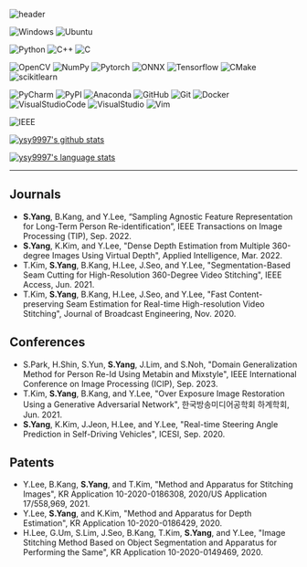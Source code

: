 ![header](https://capsule-render.vercel.app/api?type=waving&color=bdbdbd&height=250&section=header&text=Hi!%20&fontSize=75&animation=fadeIn&fontAlignY=40&desc=%20&descAlignY=62&descAlign=62)

![Windows](https://img.shields.io/badge/Windows-0078D6.svg?style=for-the-badge&logo=Windows&logoColor=white)
![Ubuntu](https://img.shields.io/badge/Ubuntu-E95420.svg?style=for-the-badge&logo=Ubuntu&logoColor=white)

![Python](https://img.shields.io/badge/Python-3776AB.svg?style=for-the-badge&logo=Python&logoColor=white)
![C++](https://img.shields.io/badge/c++-00599C.svg?style=for-the-badge&logo=c%2B%2B&logoColor=white)
![C](https://img.shields.io/badge/c-A8B9CC.svg?style=for-the-badge&logo=c&logoColor=white)

![OpenCV](https://img.shields.io/badge/OpenCV-5C3EE8.svg?style=for-the-badge&logo=OpenCV&logoColor=white)
![NumPy](https://img.shields.io/badge/NumPy-013243.svg?style=for-the-badge&logo=NumPy&logoColor=white)
![Pytorch](https://img.shields.io/badge/Pytorch-EE4C2C.svg?style=for-the-badge&logo=Pytorch&logoColor=white)
![ONNX](https://img.shields.io/badge/ONNX-005CED.svg?style=for-the-badge&logo=ONNX&logoColor=white)
![Tensorflow](https://img.shields.io/badge/Tensorflow-FF6F00.svg?style=for-the-badge&logo=Tensorflow&logoColor=white)
![CMake](https://img.shields.io/badge/CMake-064F8C.svg?style=for-the-badge&logo=CMake&logoColor=white)
![scikitlearn](https://img.shields.io/badge/scikitlearn-F7931E.svg?style=for-the-badge&logo=scikitlearn&logoColor=white)

![PyCharm](https://img.shields.io/badge/PyCharm-000000.svg?style=for-the-badge&logo=PyCharm&logoColor=white)
![PyPI](https://img.shields.io/badge/PyPI-3775A9.svg?style=for-the-badge&logo=PyPI&logoColor=white)
![Anaconda](https://img.shields.io/badge/Anaconda-44A833.svg?style=for-the-badge&logo=Anaconda&logoColor=white)
![GitHub](https://img.shields.io/badge/GitHub-181717.svg?style=for-the-badge&logo=GitHub&logoColor=white)
![Git](https://img.shields.io/badge/Git-f05032.svg?style=for-the-badge&logo=Git&logoColor=white)
![Docker](https://img.shields.io/badge/Docker-2496ED.svg?style=for-the-badge&logo=Docker&logoColor=white)
![VisualStudioCode](https://img.shields.io/badge/VisualStudioCode-007ACC.svg?style=for-the-badge&logo=VisualStudioCode&logoColor=white)
![VisualStudio](https://img.shields.io/badge/VisualStudio-5C2D91.svg?style=for-the-badge&logo=VisualStudio&logoColor=white)
![Vim](https://img.shields.io/badge/Vim-019733.svg?style=for-the-badge&logo=Vim&logoColor=white)

![IEEE](https://img.shields.io/badge/IEEE-00629B.svg?style=for-the-badge&logo=IEEE&logoColor=white)

[![ysy9997's github stats](https://github-readme-stats.vercel.app/api?username=ysy9997&count_private=1&custom_title=ysy9997&bg_color=0,F2F2F2,F2F2F2&title_color=939393&text_color=00000)](https://github.com/anuraghazra/github-readme-stats)

[![ysy9997's language stats](https://github-readme-stats.vercel.app/api/top-langs/?username=ysy9997&layout=compact)](https://github.com/anuraghazra/github-readme-stats)

---

## Journals
- **S.Yang**, B.Kang, and Y.Lee, “Sampling Agnostic Feature Representation for Long-Term Person Re-identification”, IEEE Transactions on Image Processing (TIP), Sep. 2022.
- **S.Yang**, K.Kim, and Y.Lee, "Dense Depth Estimation from Multiple 360-degree Images Using Virtual Depth", Applied Intelligence, Mar. 2022.
- T.Kim, **S.Yang**, B.Kang, H.Lee, J.Seo, and Y.Lee, "Segmentation-Based Seam Cutting for High-Resolution 360-Degree Video Stitching", IEEE Access, Jun. 2021. 
- T.Kim, **S.Yang**, B.Kang, H.Lee, J.Seo, and Y.Lee, "Fast Content-preserving Seam Estimation for Real-time High-resolution Video Stitching", Journal of Broadcast Engineering, Nov. 2020.

## Conferences
- S.Park, H.Shin, S.Yun, **S.Yang**, J.Lim, and S.Noh, "Domain Generalization Method for Person Re-Id Using Metabin and Mixstyle", IEEE International Conference on Image Processing (ICIP), Sep. 2023. 
- T.Kim, **S.Yang**, B.Kang, and Y.Lee, "Over Exposure Image Restoration Using a Generative Adversarial Network", 한국방송미디어공학회 하계학회, Jun. 2021.
- **S.Yang**, K.Kim, J.Jeon, H.Lee, and Y.Lee, "Real-time Steering Angle Prediction in Self-Driving Vehicles", ICESI, Sep. 2020.

## Patents
- Y.Lee, B.Kang, **S.Yang**, and T.Kim, "Method and Apparatus for Stitching Images", KR Application 10-2020-0186308, 2020/US Application 17/558,969, 2021.
- Y.Lee, **S.Yang**, and K.Kim, "Method and Apparatus for Depth Estimation", KR Application 10-2020-0186429, 2020.
- H.Lee, G.Um, S.Lim, J.Seo, B.Kang, T.Kim, **S.Yang**, and Y.Lee, "Image Stitching Method Based on Object Segmentation and Apparatus for Performing the Same", KR Application 10-2020-0149469, 2020. 


